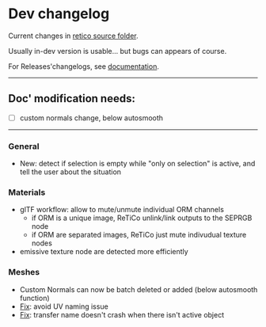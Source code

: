# Dev changelog

Current changes in [retico source folder](https://github.com/Vinc3r/ReTiCo/tree/master/retico).

Usually in-dev version is usable... but bugs can appears of course.

For Releases'changelogs, see [documentation](https://github.com/Vinc3r/ReTiCo/wiki/Changelog).

---
## Doc' modification needs:
* [ ] custom normals change, below autosmooth
---

### General

- New: detect if selection is empty while "only on selection" is active, and tell the user about the situation

### Materials

- glTF workflow: allow to mute/unmute individual ORM channels
    - if ORM is a unique image, ReTiCo unlink/link outputs to the SEPRGB node
    - if ORM are separated images, ReTiCo just mute indivudual texture nodes
- emissive texture node are detected more efficiently

### Meshes

- Custom Normals can now be batch deleted or added (below autosmooth function)
- [Fix](https://github.com/Vinc3r/ReTiCo/issues/72): avoid UV naming issue
- [Fix](https://github.com/Vinc3r/ReTiCo/issues/66): transfer name doesn't crash when there isn't active object
